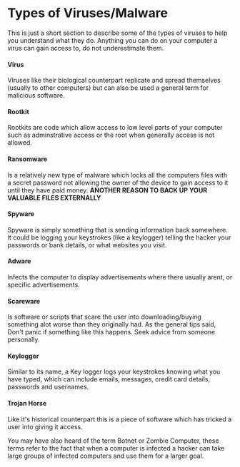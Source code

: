 # Types of Viruses/Malware

This is just a short section to describe some of the types of viruses to help you understand what they do. Anything you can do on your computer a virus can gain access to, do not underestimate them.

#### Virus

Viruses like their biological counterpart replicate and spread themselves \(usually to other computers\) but can also be used a general term for malicious software.

#### Rootkit

Rootkits are code which allow access to low level parts of your computer such as adminstrative access or the root when generally access is not allowed.

#### Ransomware

Is a relatively new type of malware which locks all the computers files with a secret password not allowing the owner of the device to gain access to it until they have paid money. **ANOTHER REASON TO BACK UP YOUR VALUABLE FILES EXTERNALLY**

#### Spyware

Spyware is simply something that is sending information back somewhere. It could be logging your keystrokes \(like a keylogger\) telling the hacker your passwords or bank details, or what websites you visit.

#### Adware

Infects the computer to display advertisements where there usually arent, or specific advertisements.

#### Scareware

Is software or scripts that scare the user into downloading/buying something alot worse than they originally had. As the general tips said, Don't panic if something like this happens. Seek advice from someone personally.

#### Keylogger

Similar to its name, a Key logger logs your keystrokes knowing what you have typed, which can include emails, messages, credit card details, passwords and usernames.

#### Trojan Horse

Like it's historical counterpart this is a piece of software which has tricked a user into giving it access.

You may have also heard of the term Botnet or Zombie Computer, these terms refer to the fact that when a computer is infected a hacker can take large groups of infected computers and use them for a larger goal.

